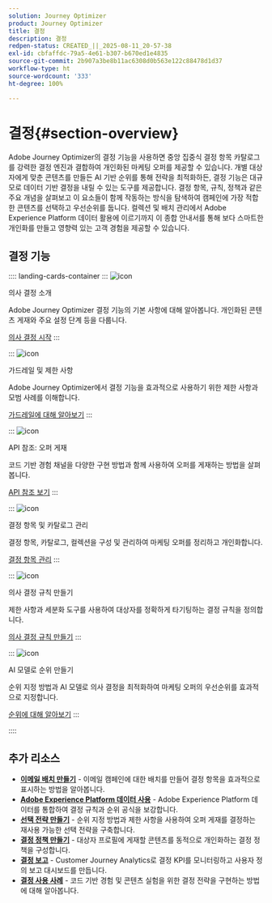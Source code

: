 ```yaml
---
solution: Journey Optimizer
product: Journey Optimizer
title: 결정
description: 결정
redpen-status: CREATED_||_2025-08-11_20-57-38
exl-id: cbfaffdc-79a5-4e61-b307-b670ed1e4835
source-git-commit: 2b907a3be8b11ac6308d0b563e122c88478d1d37
workflow-type: ht
source-wordcount: '333'
ht-degree: 100%

---
```


# 결정{#section-overview}

Adobe Journey Optimizer의 결정 기능을 사용하면 중앙 집중식 결정 항목 카탈로그를 강력한 결정 엔진과 결합하여 개인화된 마케팅 오퍼를 제공할 수 있습니다. 개별 대상자에게 맞춘 콘텐츠를 만들든 AI 기반 순위를 통해 전략을 최적화하든, 결정 기능은 대규모로 데이터 기반 결정을 내릴 수 있는 도구를 제공합니다. 결정 항목, 규칙, 정책과 같은 주요 개념을 살펴보고 이 요소들이 함께 작동하는 방식을 탐색하여 캠페인에 가장 적합한 콘텐츠를 선택하고 우선순위를 둡니다. 컬렉션 및 배치 관리에서 Adobe Experience Platform 데이터 활용에 이르기까지 이 종합 안내서를 통해 보다 스마트한 개인화를 만들고 영향력 있는 고객 경험을 제공할 수 있습니다.

## 결정 기능

:::: landing-cards-container
:::
![icon](https://cdn.experienceleague.adobe.com/icons/circle-play.svg?lang=ko)

의사 결정 소개

Adobe Journey Optimizer 결정 기능의 기본 사항에 대해 알아봅니다. 개인화된 콘텐츠 게재와 주요 설정 단계 등을 다룹니다.

[의사 결정 시작](../using/experience-decisioning/gs-experience-decisioning.md)
:::

:::
![icon](https://cdn.experienceleague.adobe.com/icons/shield-halved.svg?lang=ko)

가드레일 및 제한 사항

Adobe Journey Optimizer에서 결정 기능을 효과적으로 사용하기 위한 제한 사항과 모범 사례를 이해합니다.

[가드레일에 대해 알아보기](../using/experience-decisioning/decisioning-guardrails.md)
:::

:::
![icon](https://cdn.experienceleague.adobe.com/icons/code-branch.svg?lang=ko)

API 참조: 오퍼 게재

코드 기반 경험 채널을 다양한 구현 방법과 함께 사용하여 오퍼를 게재하는 방법을 살펴봅니다.

[API 참조 보기](experience-decisioning-api-reference-landing-page.md)
:::

:::
![icon](https://cdn.experienceleague.adobe.com/icons/list-check.svg?lang=ko)

결정 항목 및 카탈로그 관리

결정 항목, 카탈로그, 컬렉션을 구성 및 관리하여 마케팅 오퍼를 정리하고 개인화합니다.

[결정 항목 관리](manage-decision-items-landing-page.md)
:::

:::
![icon](https://cdn.experienceleague.adobe.com/icons/bullseye.svg?lang=ko)

의사 결정 규칙 만들기

제한 사항과 세분화 도구를 사용하여 대상자를 정확하게 타기팅하는 결정 규칙을 정의합니다.

[의사 결정 규칙 만들기](../using/experience-decisioning/rules.md)
:::

:::
![icon](https://cdn.experienceleague.adobe.com/icons/gear.svg?lang=ko)

AI 모델로 순위 만들기

순위 지정 방법과 AI 모델로 의사 결정을 최적화하여 마케팅 오퍼의 우선순위를 효과적으로 지정합니다.

[순위에 대해 알아보기](experience-decisioning-rankings-landing-page.md)
:::

::::


## 추가 리소스

- **[이메일 배치 만들기](../using/experience-decisioning/placements.md)** - 이메일 캠페인에 대한 배치를 만들어 결정 항목을 효과적으로 표시하는 방법을 알아봅니다.
- **[Adobe Experience Platform 데이터 사용](aep-data-landing-page.md)** - Adobe Experience Platform 데이터를 통합하여 결정 규칙과 순위 공식을 보강합니다.
- **[선택 전략 만들기](../using/experience-decisioning/selection-strategies.md)** - 순위 지정 방법과 제한 사항을 사용하여 오퍼 게재를 결정하는 재사용 가능한 선택 전략을 구축합니다.
- **[결정 정책 만들기](../using/experience-decisioning/create-decision.md)** - 대상자 프로필에 게재할 콘텐츠를 동적으로 개인화하는 결정 정책을 구성합니다.
- **[결정 보고](../using/experience-decisioning/cja-reporting.md)** - Customer Journey Analytics로 결정 KPI를 모니터링하고 사용자 정의 보고 대시보드를 만듭니다.
- **[결정 사용 사례](../using/experience-decisioning/experience-decisioning-uc.md)** - 코드 기반 경험 및 콘텐츠 실험을 위한 결정 전략을 구현하는 방법에 대해 알아봅니다.
